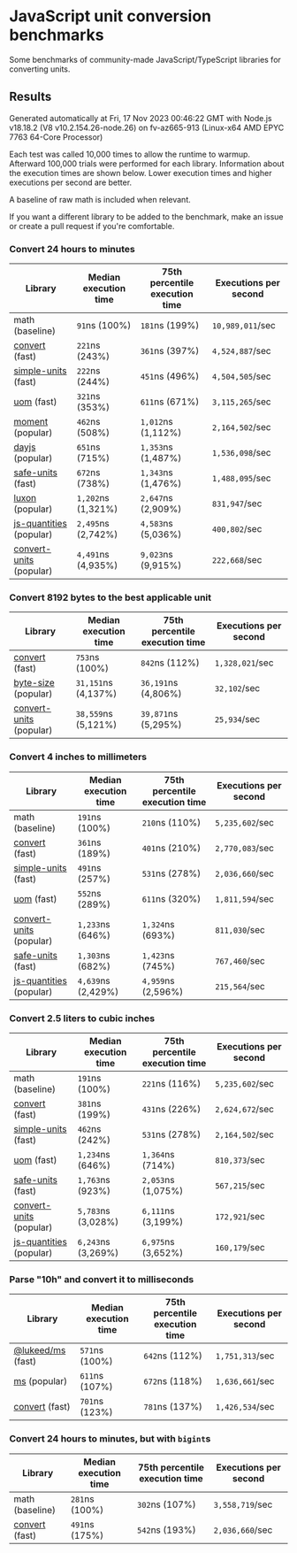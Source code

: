 # JavaScript unit conversion benchmarks

Some benchmarks of community-made JavaScript/TypeScript libraries for converting units.

## Results

<!-- beginblock(results) -->

Generated automatically at Fri, 17 Nov 2023 00:46:22 GMT with Node.js v18.18.2 (V8 v10.2.154.26-node.26) on fv-az665-913 (Linux-x64 AMD EPYC 7763 64-Core Processor)

Each test was called 10,000 times to allow the runtime to warmup.
Afterward 100,000 trials were performed for each library.
Information about the execution times are shown below.
Lower execution times and higher executions per second are better.

A baseline of raw math is included when relevant.

If you want a different library to be added to the benchmark, make an issue or create a pull request if you're comfortable.

### Convert 24 hours to minutes

| Library                                                            | Median execution time | 75th percentile execution time | Executions per second |
| ------------------------------------------------------------------ | --------------------- | ------------------------------ | --------------------- |
| math (baseline)                                                    | `91`ns (100%)         | `181`ns (199%)                 | `10,989,011`/sec      |
| [convert](https://npmjs.com/package/convert) (fast)                | `221`ns (243%)        | `361`ns (397%)                 | `4,524,887`/sec       |
| [simple-units](https://npmjs.com/package/simple-units) (fast)      | `222`ns (244%)        | `451`ns (496%)                 | `4,504,505`/sec       |
| [uom](https://npmjs.com/package/uom) (fast)                        | `321`ns (353%)        | `611`ns (671%)                 | `3,115,265`/sec       |
| [moment](https://npmjs.com/package/moment) (popular)               | `462`ns (508%)        | `1,012`ns (1,112%)             | `2,164,502`/sec       |
| [dayjs](https://npmjs.com/package/dayjs) (popular)                 | `651`ns (715%)        | `1,353`ns (1,487%)             | `1,536,098`/sec       |
| [safe-units](https://npmjs.com/package/safe-units) (fast)          | `672`ns (738%)        | `1,343`ns (1,476%)             | `1,488,095`/sec       |
| [luxon](https://npmjs.com/package/luxon) (popular)                 | `1,202`ns (1,321%)    | `2,647`ns (2,909%)             | `831,947`/sec         |
| [js-quantities](https://npmjs.com/package/js-quantities) (popular) | `2,495`ns (2,742%)    | `4,583`ns (5,036%)             | `400,802`/sec         |
| [convert-units](https://npmjs.com/package/convert-units) (popular) | `4,491`ns (4,935%)    | `9,023`ns (9,915%)             | `222,668`/sec         |

### Convert 8192 bytes to the best applicable unit

| Library                                                            | Median execution time | 75th percentile execution time | Executions per second |
| ------------------------------------------------------------------ | --------------------- | ------------------------------ | --------------------- |
| [convert](https://npmjs.com/package/convert) (fast)                | `753`ns (100%)        | `842`ns (112%)                 | `1,328,021`/sec       |
| [byte-size](https://npmjs.com/package/byte-size) (popular)         | `31,151`ns (4,137%)   | `36,191`ns (4,806%)            | `32,102`/sec          |
| [convert-units](https://npmjs.com/package/convert-units) (popular) | `38,559`ns (5,121%)   | `39,871`ns (5,295%)            | `25,934`/sec          |

### Convert 4 inches to millimeters

| Library                                                            | Median execution time | 75th percentile execution time | Executions per second |
| ------------------------------------------------------------------ | --------------------- | ------------------------------ | --------------------- |
| math (baseline)                                                    | `191`ns (100%)        | `210`ns (110%)                 | `5,235,602`/sec       |
| [convert](https://npmjs.com/package/convert) (fast)                | `361`ns (189%)        | `401`ns (210%)                 | `2,770,083`/sec       |
| [simple-units](https://npmjs.com/package/simple-units) (fast)      | `491`ns (257%)        | `531`ns (278%)                 | `2,036,660`/sec       |
| [uom](https://npmjs.com/package/uom) (fast)                        | `552`ns (289%)        | `611`ns (320%)                 | `1,811,594`/sec       |
| [convert-units](https://npmjs.com/package/convert-units) (popular) | `1,233`ns (646%)      | `1,324`ns (693%)               | `811,030`/sec         |
| [safe-units](https://npmjs.com/package/safe-units) (fast)          | `1,303`ns (682%)      | `1,423`ns (745%)               | `767,460`/sec         |
| [js-quantities](https://npmjs.com/package/js-quantities) (popular) | `4,639`ns (2,429%)    | `4,959`ns (2,596%)             | `215,564`/sec         |

### Convert 2.5 liters to cubic inches

| Library                                                            | Median execution time | 75th percentile execution time | Executions per second |
| ------------------------------------------------------------------ | --------------------- | ------------------------------ | --------------------- |
| math (baseline)                                                    | `191`ns (100%)        | `221`ns (116%)                 | `5,235,602`/sec       |
| [convert](https://npmjs.com/package/convert) (fast)                | `381`ns (199%)        | `431`ns (226%)                 | `2,624,672`/sec       |
| [simple-units](https://npmjs.com/package/simple-units) (fast)      | `462`ns (242%)        | `531`ns (278%)                 | `2,164,502`/sec       |
| [uom](https://npmjs.com/package/uom) (fast)                        | `1,234`ns (646%)      | `1,364`ns (714%)               | `810,373`/sec         |
| [safe-units](https://npmjs.com/package/safe-units) (fast)          | `1,763`ns (923%)      | `2,053`ns (1,075%)             | `567,215`/sec         |
| [convert-units](https://npmjs.com/package/convert-units) (popular) | `5,783`ns (3,028%)    | `6,111`ns (3,199%)             | `172,921`/sec         |
| [js-quantities](https://npmjs.com/package/js-quantities) (popular) | `6,243`ns (3,269%)    | `6,975`ns (3,652%)             | `160,179`/sec         |

### Parse "10h" and convert it to milliseconds

| Library                                                   | Median execution time | 75th percentile execution time | Executions per second |
| --------------------------------------------------------- | --------------------- | ------------------------------ | --------------------- |
| [@lukeed/ms](https://npmjs.com/package/@lukeed/ms) (fast) | `571`ns (100%)        | `642`ns (112%)                 | `1,751,313`/sec       |
| [ms](https://npmjs.com/package/ms) (popular)              | `611`ns (107%)        | `672`ns (118%)                 | `1,636,661`/sec       |
| [convert](https://npmjs.com/package/convert) (fast)       | `701`ns (123%)        | `781`ns (137%)                 | `1,426,534`/sec       |

### Convert 24 hours to minutes, but with `bigint`s

| Library                                             | Median execution time | 75th percentile execution time | Executions per second |
| --------------------------------------------------- | --------------------- | ------------------------------ | --------------------- |
| math (baseline)                                     | `281`ns (100%)        | `302`ns (107%)                 | `3,558,719`/sec       |
| [convert](https://npmjs.com/package/convert) (fast) | `491`ns (175%)        | `542`ns (193%)                 | `2,036,660`/sec       |

<!-- endblock(results) -->
